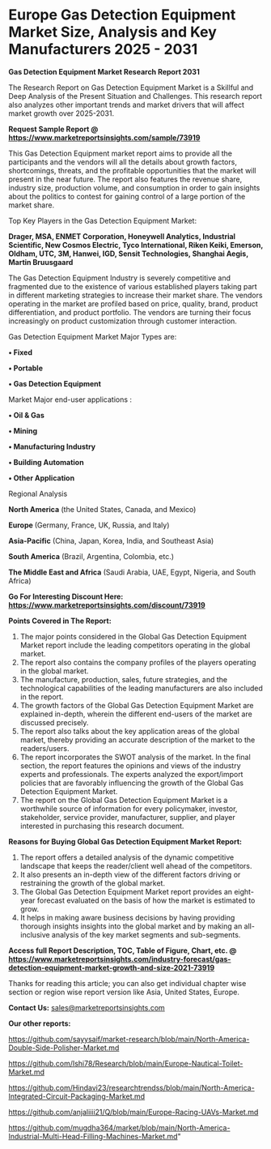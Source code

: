 # Europe Gas Detection Equipment Market Size, Analysis and Key Manufacturers 2025 - 2031

<strong>Gas Detection Equipment Market Research Report 2031</strong>

The Research Report on Gas Detection Equipment Market is a Skillful and Deep Analysis of the Present Situation and Challenges. This research report also analyzes other important trends and market drivers that will affect market growth over 2025-2031.

<strong>Request Sample Report @ <a href=https://www.marketreportsinsights.com/sample/73919>https://www.marketreportsinsights.com/sample/73919</a></strong>

This Gas Detection Equipment market report aims to provide all the participants and the vendors will all the details about growth factors, shortcomings, threats, and the profitable opportunities that the market will present in the near future. The report also features the revenue share, industry size, production volume, and consumption in order to gain insights about the politics to contest for gaining control of a large portion of the market share.

Top Key Players in the Gas Detection Equipment Market:

<strong>Drager, MSA, ENMET Corporation, Honeywell Analytics, Industrial Scientific, New Cosmos Electric, Tyco International, Riken Keiki, Emerson, Oldham, UTC, 3M, Hanwei, IGD, Sensit Technologies, Shanghai Aegis, Martin Bruusgaard</strong>

The Gas Detection Equipment Industry is severely competitive and fragmented due to the existence of various established players taking part in different marketing strategies to increase their market share. The vendors operating in the market are profiled based on price, quality, brand, product differentiation, and product portfolio. The vendors are turning their focus increasingly on product customization through customer interaction.

Gas Detection Equipment Market Major Types are:

<strong>• Fixed

• Portable

• Gas Detection Equipment</strong>

Market Major end-user applications :

<strong>• Oil & Gas

• Mining

• Manufacturing Industry

• Building Automation

• Other Application</strong>

Regional Analysis

</u><strong><b>North America</b></strong> (the United States, Canada, and Mexico)

<strong><b>Europe </b></strong>(Germany, France, UK, Russia, and Italy)

<strong><b>Asia-Pacific</b></strong> (China, Japan, Korea, India, and Southeast Asia)

<strong><b>South America</b></strong> (Brazil, Argentina, Colombia, etc.)

<strong><b>The Middle East and Africa</b></strong> (Saudi Arabia, UAE, Egypt, Nigeria, and South Africa)

<strong>Go For Interesting Discount Here: <a href=https://www.marketreportsinsights.com/discount/73919>https://www.marketreportsinsights.com/discount/73919</a></strong>

<strong>Points Covered in The Report:</strong>
<ol>
  <li>The major points considered in the Global Gas Detection Equipment Market report include the leading competitors operating in the global market.</li>
  <li>The report also contains the company profiles of the players operating in the global market.</li>
  <li>The manufacture, production, sales, future strategies, and the technological capabilities of the leading manufacturers are also included in the report.</li>
  <li>The growth factors of the Global Gas Detection Equipment Market are explained in-depth, wherein the different end-users of the market are discussed precisely.</li>
  <li>The report also talks about the key application areas of the global market, thereby providing an accurate description of the market to the readers/users.</li>
  <li>The report incorporates the SWOT analysis of the market. In the final section, the report features the opinions and views of the industry experts and professionals. The experts analyzed the export/import policies that are favorably influencing the growth of the Global Gas Detection Equipment Market.</li>
  <li>The report on the Global Gas Detection Equipment Market is a worthwhile source of information for every policymaker, investor, stakeholder, service provider, manufacturer, supplier, and player interested in purchasing this research document.</li>
</ol>
<strong>Reasons for Buying Global Gas Detection Equipment Market Report:</strong>

<ol>
  <li>The report offers a detailed analysis of the dynamic competitive landscape that keeps the reader/client well ahead of the competitors.</li>
  <li>It also presents an in-depth view of the different factors driving or restraining the growth of the global market.</li>
  <li>The Global Gas Detection Equipment Market report provides an eight-year forecast evaluated on the basis of how the market is estimated to grow.</li>
  <li>It helps in making aware business decisions by having providing thorough insights insights into the global market and by making an all-inclusive analysis of the key market segments and sub-segments.</li>
</ol>
<strong>Access full Report Description, TOC, Table of Figure, Chart, etc. @ <a href=https://www.marketreportsinsights.com/industry-forecast/gas-detection-equipment-market-growth-and-size-2021-73919>https://www.marketreportsinsights.com/industry-forecast/gas-detection-equipment-market-growth-and-size-2021-73919</a></strong>


Thanks for reading this article; you can also get individual chapter wise section or region wise report version like Asia, United States, Europe.

<strong>Contact Us:</strong>
sales@marketreportsinsights.com

<strong>Our other reports:</strong>

<a href=https://github.com/sayysaif/market-research/blob/main/North-America-Double-Side-Polisher-Market.md>https://github.com/sayysaif/market-research/blob/main/North-America-Double-Side-Polisher-Market.md</a>

<a href=https://github.com/Ishi78/Research/blob/main/Europe-Nautical-Toilet-Market.md>https://github.com/Ishi78/Research/blob/main/Europe-Nautical-Toilet-Market.md</a>

<a href=https://github.com/Hindavi23/researchtrendss/blob/main/North-America-Integrated-Circuit-Packaging-Market.md>https://github.com/Hindavi23/researchtrendss/blob/main/North-America-Integrated-Circuit-Packaging-Market.md</a>

<a href=https://github.com/anjaliiii21/Q/blob/main/Europe-Racing-UAVs-Market.md>https://github.com/anjaliiii21/Q/blob/main/Europe-Racing-UAVs-Market.md</a>

<a href=https://github.com/mugdha364/market/blob/main/North-America-Industrial-Multi-Head-Filling-Machines-Market.md>https://github.com/mugdha364/market/blob/main/North-America-Industrial-Multi-Head-Filling-Machines-Market.md</a>"
